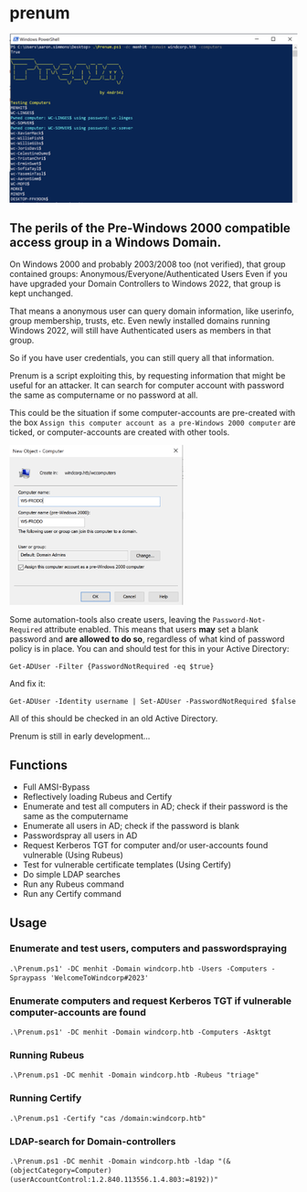 # prenum
![Main](https://github.com/4ndr34z/prenum/blob/main/images/pic1.png?raw=true)
## The perils of the Pre-Windows 2000 compatible access group in a Windows Domain.
<p>On Windows 2000 and probably 2003/2008 too (not verified), that group contained groups: Anonymous/Everyone/Authenticated Users
Even if you have upgraded your Domain Controllers to Windows 2022, that group is kept unchanged.</p>

That means a anonymous user can query domain information, like userinfo, group membership, trusts, etc.
Even newly installed domains running Windows 2022, will still have Authenticated users as members in that group.

So if you have user credentials, you can still query all that information.

Prenum is a script exploiting this, by requesting information that might be useful for an attacker.
It can search for computer account with password the same as computername or no password at all. 

This could be the situation if some computer-accounts are pre-created with the box ```Assign this computer account as a pre-Windows 2000 computer``` are ticked, or computer-accounts are created with other tools.

<img src="https://github.com/4ndr34z/prenum/blob/main/images/precomp.png" height="280">

Some automation-tools also create users, leaving the ```Password-Not-Required``` attribute enabled. This means that users **may** set a blank password and **are allowed to do so**, regardless of what kind of password policy is in place. You can and should test for this in your Active Directory: 

    Get-ADUser -Filter {PasswordNotRequired -eq $true}
And fix it:

    Get-ADUser -Identity username | Set-ADUser -PasswordNotRequired $false

All of this should be checked in an old Active Directory.

Prenum is still in early development...


## Functions
- Full AMSI-Bypass
- Reflectively loading Rubeus and Certify
- Enumerate and test all computers in AD; check if their password is the same as the computername
- Enumerate all users in AD; check if the password is blank
- Passwordspray all users in AD
- Request Kerberos TGT for computer and/or user-accounts found vulnerable (Using Rubeus)
- Test for vulnerable certificate templates (Using Certify)
- Do simple LDAP searches
- Run any Rubeus command
- Run any Certify command

## Usage
### Enumerate and test users, computers and passwordspraying

    .\Prenum.ps1' -DC menhit -Domain windcorp.htb -Users -Computers -Spraypass 'WelcomeToWindcorp#2023'
### Enumerate computers and request Kerberos TGT if vulnerable computer-accounts are found

    .\Prenum.ps1' -DC menhit -Domain windcorp.htb -Computers -Asktgt

### Running Rubeus

    .\Prenum.ps1 -DC menhit -Domain windcorp.htb -Rubeus "triage"

### Running Certify

    .\Prenum.ps1 -Certify "cas /domain:windcorp.htb"

### LDAP-search for Domain-controllers

    .\Prenum.ps1 -DC menhit -Domain windcorp.htb -ldap "(&(objectCategory=Computer)(userAccountControl:1.2.840.113556.1.4.803:=8192))"

